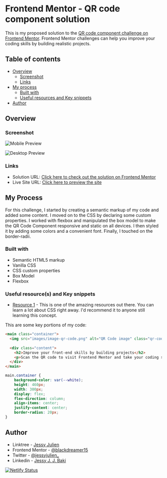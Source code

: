 # Frontend Mentor - QR code component solution

This is my proposed solution to the [QR code component challenge on Frontend Mentor](https://www.frontendmentor.io/challenges/qr-code-component-iux_sIO_H).
Frontend Mentor challenges can help you improve your coding skills by building realistic projects.

## Table of contents

- [Overview](#overview)
  - [Screenshot](#screenshot)
  - [Links](#links)
- [My process](#my-process)
  - [Built with](#built-with)
  - [Useful resources and Key snippets](#useful-resources-and-key-snippets)
- [Author](#author)

## Overview

### Screenshot

![Mobile Preview](./preview/Screenshot%20(855).png)

![Desktop Preview](./preview/Screenshot%20(856).png)

### Links

- Solution URL: [Click here to check out the solution on Frontend Mentor](https://www.frontendmentor.io/solutions/qr-code-component-project-rJ9h8KLm9)
- Live Site URL: [Click here to preview the site](https://qr-code-component-page.netlify.app/)

## My Process

For this challenge, I started by creating a semantic markup of my code and added some content. I moved on to the CSS by declaring some custom properties. I worked with flexbox and manipulated the box model to make the QR Code Component responsive and static on all devices. I then styled it by adding some colors and a convenient font. Finally, I touched on the border-radii.

### Built with

- Semantic HTML5 markup
- Vanilla CSS
- CSS custom properties
- Box Model
- Flexbox

### Useful resource(s) and Key snippets

- [Resource 1](https://www.w3schools.com/css/) - This is one of the amazing resources out there. You can learn a lot about CSS right away. I'd recommend it to anyone still learning this concept.

This are some key portions of my code:

```html
<main class="container">
  <img src="images/image-qr-code.png" alt="QR Code image" class="qr-code-img">
  
  <div class="content">
    <h2>Improve your front-end skills by building projects</h2>
    <p>Scan the QR code to visit Frontend Mentor and take your coding skills to the next level</p>
  </div>
</main>
```

```css
main.container {
    background-color: var(--white);
    height: 460px;
    width: 300px;
    display: flex;
    flex-direction: column;
    align-items: center;
    justify-content: center;
    border-radius: 20px;
}
```

## Author

- Linktree - [Jessy Julien](https://www.linktr.ee/jessyjulien_)
- Frontend Mentor - [@blackdreamer15](https://www.frontendmentor.io/profile/blackdreamer15)
- Twitter - [@jessyjulien_](https://www.twitter.com/jessyjulien_)
- Linkedin - [Jessy J. J. Baki](https://www.linkedin.com/in/jessy-justice-julien-baki/)

[![Netlify Status](https://api.netlify.com/api/v1/badges/7f13abc3-5452-4181-b448-d3b0483d6a18/deploy-status)](https://app.netlify.com/sites/qr-code-component-page/deploys)
